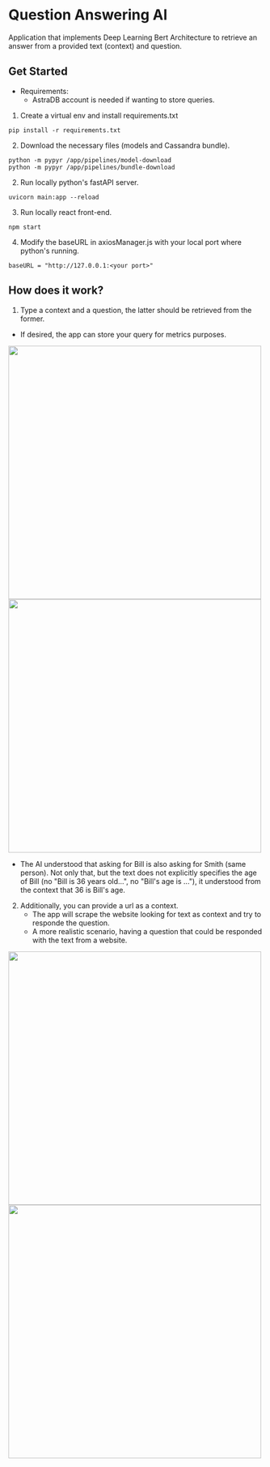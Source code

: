 # Question Answering AI

Application that implements Deep Learning Bert Architecture to retrieve an answer from a provided text (context) and question.

## Get Started
* Requirements:
  * AstraDB account is needed if wanting to store queries.
  
1. Create a virtual env and install requirements.txt
```
pip install -r requirements.txt
```
2. Download the necessary files (models and Cassandra bundle).
```
python -m pypyr /app/pipelines/model-download
python -m pypyr /app/pipelines/bundle-download
```

2. Run locally python's fastAPI server.
```
uvicorn main:app --reload
```
3. Run locally react front-end.
```
npm start
```
4. Modify the baseURL in axiosManager.js with your local port where python's running.
```
baseURL = "http://127.0.0.1:<your port>"
```


## How does it work?
1. Type a context and a question, the latter should be retrieved from the former.
  * If desired, the app can store your query for metrics purposes.
  
  <p float="left">
   <img src="https://drive.google.com/uc?export=view&id=1x_gUWMIJzEy2UiMvFdMxxEmBYnuDTRPJ"  width="500" height="auto">
  <img src="https://drive.google.com/uc?export=view&id=1OmyXPNkj2dvG5EA6vBoXsbQsp4kt3jrL"  width="500" height="auto">
  </p>
  
  * The AI understood that asking for Bill is also asking for Smith (same person). Not only that, but the text does not explicitly specifies the age of Bill (no "Bill is 36 years old...", no "Bill's age is ..."), it understood from the context that 36 is Bill's age.
  
  
2. Additionally, you can provide a url as a context.
    * The app will scrape the website looking for text as context and try to responde the question.
    * A more realistic scenario, having a question that could be responded with the text from a website.

  <p float="left">
   <img src="https://drive.google.com/uc?export=view&id=1GUTLsFWYCa7dTkLD-q46bEKMldYAoA4w"  width="500" height="auto">
  <img src="https://drive.google.com/uc?export=view&id=1XPF0GFbVFpsKEh0afiu7moc_8io8mKFd"  width="500" height="auto">
  </p>

